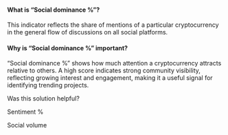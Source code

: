 #### What is “Social dominance %”?

This indicator reflects the share of mentions of a particular cryptocurrency in the general flow of discussions on all social platforms. 

#### Why is “Social dominance %” important?

“Social dominance %” shows how much attention a cryptocurrency attracts relative to others. A high score indicates strong community visibility, reflecting growing interest and engagement, making it a useful signal for identifying trending projects.

Was this solution helpful?

Sentiment %

Social volume